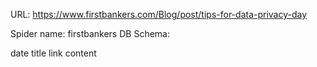 URL: https://www.firstbankers.com/Blog/post/tips-for-data-privacy-day

Spider name: firstbankers
DB Schema:

date
title
link
content
